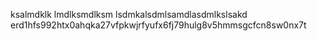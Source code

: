 ksalmdklk
lmdlksmdlksm
lsdmkalsdmlsamdlasdmlkslsakd
erd1hfs992htx0ahqka27vfpkwjrfyufx6fj79hulg8v5hmmsgcfcn8sw0nx7t